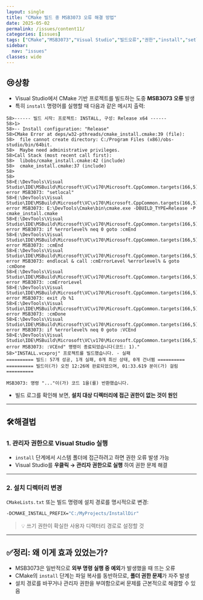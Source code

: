 ```yaml
---
layout: single
title: "CMake 빌드 중 MSB3073 오류 해결 방법"
date: 2025-05-02
permalink: /issues/content11/
categories: [issues]
tags: ["CMake","MSB3073","Visual Studio","빌드오류","권한","install","setlocal"]
sidebar:
  nav: "issues"
classes: wide
---
```


## 😢**상황**
* Visual Studio에서 CMake 기반 프로젝트를 빌드하는 도중 **MSB3073 오류** 발생  
* 특히 `install` 명령어를 실행할 때 다음과 같은 메시지 출력:

```
58>------ 빌드 시작: 프로젝트: INSTALL, 구성: Release x64 ------
58>1>
58>-- Install configuration: "Release"
58>CMake Error at deps/w32-pthreads/cmake_install.cmake:39 (file):
58>  file cannot create directory: C:/Program Files (x86)/obs-studio/bin/64bit.
58>  Maybe need administrative privileges.
58>Call Stack (most recent call first):
58>  libobs/cmake_install.cmake:42 (include)
58>  cmake_install.cmake:37 (include)
58>
58>
58>E:\DevTools\Visual Studio\IDE\MSBuild\Microsoft\VC\v170\Microsoft.CppCommon.targets(166,5): error MSB3073: "setlocal"
58>E:\DevTools\Visual Studio\IDE\MSBuild\Microsoft\VC\v170\Microsoft.CppCommon.targets(166,5): error MSB3073: E:\DevTools\Cmake\bin\cmake.exe -DBUILD_TYPE=Release -P cmake_install.cmake
58>E:\DevTools\Visual Studio\IDE\MSBuild\Microsoft\VC\v170\Microsoft.CppCommon.targets(166,5): error MSB3073: if %errorlevel% neq 0 goto :cmEnd
58>E:\DevTools\Visual Studio\IDE\MSBuild\Microsoft\VC\v170\Microsoft.CppCommon.targets(166,5): error MSB3073: :cmEnd
58>E:\DevTools\Visual Studio\IDE\MSBuild\Microsoft\VC\v170\Microsoft.CppCommon.targets(166,5): error MSB3073: endlocal & call :cmErrorLevel %errorlevel% & goto :cmDone
58>E:\DevTools\Visual Studio\IDE\MSBuild\Microsoft\VC\v170\Microsoft.CppCommon.targets(166,5): error MSB3073: :cmErrorLevel
58>E:\DevTools\Visual Studio\IDE\MSBuild\Microsoft\VC\v170\Microsoft.CppCommon.targets(166,5): error MSB3073: exit /b %1
58>E:\DevTools\Visual Studio\IDE\MSBuild\Microsoft\VC\v170\Microsoft.CppCommon.targets(166,5): error MSB3073: :cmDone
58>E:\DevTools\Visual Studio\IDE\MSBuild\Microsoft\VC\v170\Microsoft.CppCommon.targets(166,5): error MSB3073: if %errorlevel% neq 0 goto :VCEnd
58>E:\DevTools\Visual Studio\IDE\MSBuild\Microsoft\VC\v170\Microsoft.CppCommon.targets(166,5): error MSB3073: :VCEnd" 명령이 종료되었습니다(코드: 1)."
58>"INSTALL.vcxproj" 프로젝트를 빌드했습니다. - 실패
========== 빌드: 57개 성공, 1개 실패, 0개 최신 상태, 0개 건너뜀 ==========
========== 빌드이(가) 오전 12:26에 완료되었으며, 01:33.619 분이(가) 걸림 ==========
```
```
MSB3073: 명령 "..."이(가) 코드 1을(를) 반환했습니다.
```

* 빌드 로그를 확인해 보면, **설치 대상 디렉터리에 접근 권한이 없는 것이 원인**

***

## 🛠️**해결법**

### 1. 관리자 권한으로 Visual Studio 실행

* `install` 단계에서 시스템 폴더에 접근하려고 하면 권한 오류 발생 가능  
* Visual Studio를 **우클릭 → 관리자 권한으로 실행** 하여 권한 문제 해결

---

### 2. 설치 디렉터리 변경

`CMakeLists.txt` 또는 빌드 명령에 설치 경로를 명시적으로 변경:

```bash
-DCMAKE_INSTALL_PREFIX="C:/MyProjects/InstallDir"
```

> 💡 쓰기 권한이 확실한 사용자 디렉터리 경로로 설정할 것

---

## ✅**정리: 왜 이게 효과 있었는가?**

* MSB3073은 일반적으로 **외부 명령 실행 중 예외**가 발생했을 때 뜨는 오류
* CMake의 `install` 단계는 파일 복사를 동반하므로, **폴더 권한 문제**가 자주 발생
* 설치 경로를 바꾸거나 관리자 권한을 부여함으로써 문제를 근본적으로 해결할 수 있음
